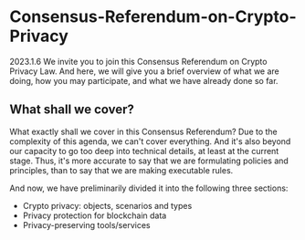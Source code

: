 # Consensus-Referendum-on-Crypto-Privacy
2023.1.6
We invite you to join this Consensus Referendum on Crypto Privacy Law. And here, we will give you a brief overview of what we are doing, how you may participate, and what we have already done so far.

## What shall we cover?

What exactly shall we cover in this Consensus Referendum? Due to the complexity of this agenda, we can't cover everything. And it's also beyond our capacity to go too deep into technical details, at least at the current stage. Thus, it's more accurate to say that we are formulating policies and principles, than to say that we are making executable rules.

And now, we have preliminarily divided it into the following three sections:

- Crypto privacy: objects, scenarios and types
- Privacy protection for blockchain data
- Privacy-preserving tools/services
